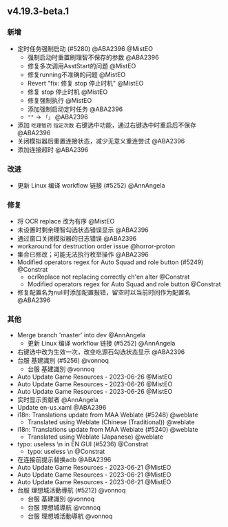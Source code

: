 ## v4.19.3-beta.1

### 新增

- 定时任务强制启动 (#5280) @ABA2396 @MistEO
   - 强制启动时重置刷理智不保存的参数 @ABA2396
   - 修复多次调用AsstStart的问题 @MistEO
   - 修复running不准确的问题 @MistEO
   - Revert "fix: 修复 stop 停止时机" @MistEO
   - 修复 stop 停止时机 @MistEO
   - 修复强制执行 @MistEO
   - 添加强制启动定时任务 @ABA2396
   - `""` -> `「」` @ABA2396
- 添加 `吃理智药` `指定次数` 右键选中功能，通过右键选中时重启后不保存 @ABA2396
- 关闭模拟器后重置连接状态，减少无意义重连尝试 @ABA2396
- 添加连接超时 @ABA2396

### 改进

- 更新 Linux 编译 workflow 链接 (#5252) @AnnAngela

### 修复

- 将 OCR replace 改为有序 @MistEO
- 未设置时剩余理智勾选状态错误显示 @ABA2396
- 通过窗口关闭模拟器的日志错误 @ABA2396
- workaround for destruction order issue @horror-proton
- 集合已修改；可能无法执行枚举操作 @ABA2396
- Modified operators regex for Auto Squad and role button (#5249) @Constrat
   - ocrReplace not replacing correctly ch'en alter @Constrat
   - Modified operators regex for Auto Squad and role button @Constrat
- 修复配置名为null时添加配置报错，留空时以当前时间作为配置名 @ABA2396

### 其他

- Merge branch 'master' into dev @AnnAngela
   - 更新 Linux 编译 workflow 链接 (#5252) @AnnAngela
- 右键选中改为生效一次，改变吃源石勾选状态显示 @ABA2396
- 台服 基建識別 (#5256) @vonnoq
   - 台服 基建識別 @vonnoq
- Auto Update Game Resources - 2023-06-26 @MistEO
- Auto Update Game Resources - 2023-06-26 @MistEO
- Auto Update Game Resources - 2023-06-26 @MistEO
- 实时显示贡献者 @AnnAngela
- Update en-us.xaml @ABA2396
- i18n: Translations update from MAA Weblate (#5248) @weblate
   - Translated using Weblate (Chinese (Traditional)) @weblate
- i18n: Translations update from MAA Weblate (#5240) @weblate
   - Translated using Weblate (Japanese) @weblate
- typo: useless \n in EN GUI (#5236) @Constrat
   - typo: useless \n @Constrat
- 在连接前提示替换adb @ABA2396
- Auto Update Game Resources - 2023-06-21 @MistEO
- Auto Update Game Resources - 2023-06-21 @MistEO
- Auto Update Game Resources - 2023-06-21 @MistEO
- 台服 理想城活動導航 (#5212) @vonnoq
   - 台服 基建識別 @vonnoq
   - 台服 理想城導航 @vonnoq
   - 台服 理想城活動導航 @vonnoq
